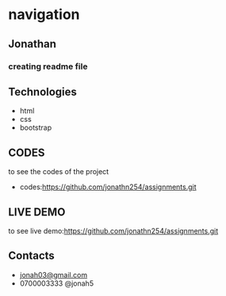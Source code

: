# navigation
## Jonathan
### creating readme file
## Technologies
* html
* css
* bootstrap
## CODES
to see the codes of the project
* codes:https://github.com/jonathn254/assignments.git
## LIVE DEMO
to see live demo:https://github.com/jonathn254/assignments.git
## Contacts
* jonah03@gmail.com
* 0700003333
@jonah5
